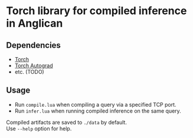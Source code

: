 # Torch library for compiled inference in Anglican

## Dependencies
- [Torch](http://torch.ch/)
- [Torch Autograd](https://github.com/twitter/torch-autograd)
- etc. (TODO)

## Usage
- Run `compile.lua` when compiling a query via a specified TCP port.
- Run `infer.lua` when running compiled inference on the same query.

Compiled artifacts are saved to `./data` by default.  
Use `--help` option for help.

